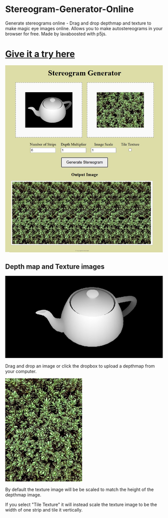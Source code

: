 # Stereogram-Generator-Online
Generate stereograms online - Drag and drop depthmap and texture to make magic eye images online.  Allows you to make autostereograms in your browser for free.  Made by lavaboosted with p5js.

# [Give it a try here](https://ammonb.github.io/stereogram-raycaster/)

![Stereogram Generator Software](./Example.jpg "Stereogram generator")

## Depth map and Texture images
![Teapot Depthmap](./Teapot.jpg "Teapot depthmap")

Drag and drop an image or click the dropbox to upload a depthmap from your computer. 

![Bushes texture](./Bushes.jpg "Bushes texture")

By default the texture image will be be scaled to match the height of the depthmap image. 

If you select "Tile Texture" it will instead scale the texture image to be the width of one strip and tile it vertically. 


